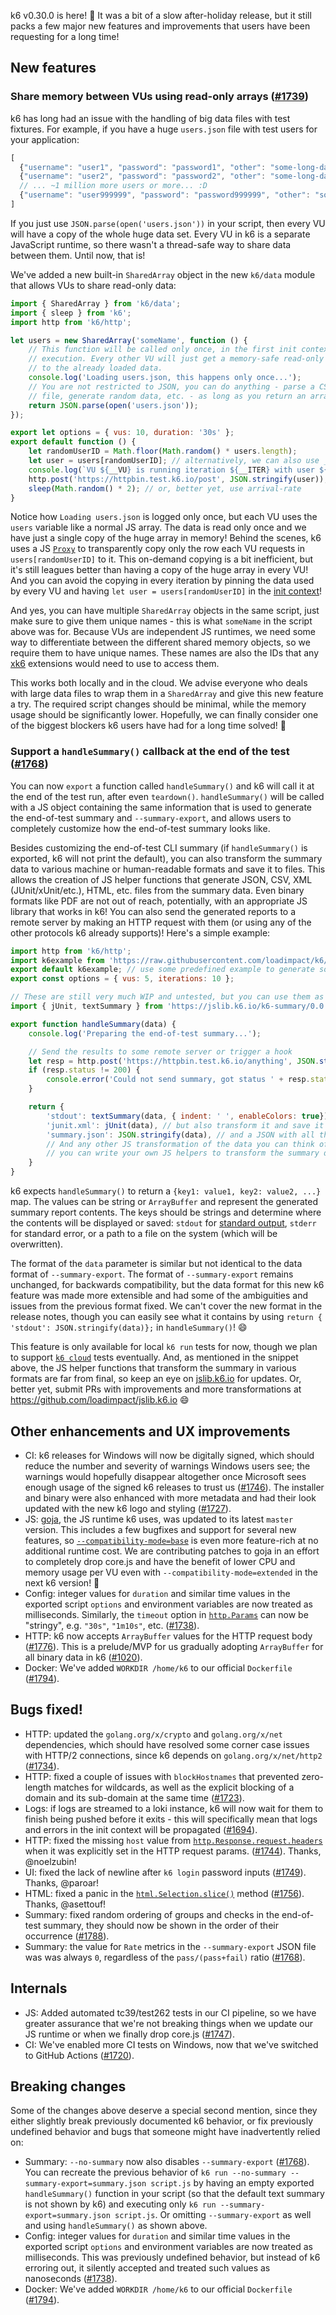k6 v0.30.0 is here! :tada: It was a bit of a slow after-holiday release, but it still packs a few major new features and improvements that users have been requesting for a long time!

## New features

### Share memory between VUs using read-only arrays ([#1739](https://github.com/loadimpact/k6/pull/1739))

k6 has long had an issue with the handling of big data files with test fixtures. For example, if you have a huge `users.json` file with test users for your application:
```js
[
  {"username": "user1", "password": "password1", "other": "some-long-data-....-1"},
  {"username": "user2", "password": "password2", "other": "some-long-data-....-2"},
  // ... ~1 million more users or more... :D
  {"username": "user999999", "password": "password999999", "other": "some-long-data-....-999999"}
]
```

If you just use `JSON.parse(open('users.json'))` in your script, then every VU will have a copy of the whole huge data set. Every VU in k6 is a separate JavaScript runtime, so there wasn't a thread-safe way to share data between them. Until now, that is!

We've added a new built-in `SharedArray` object in the new `k6/data` module that allows VUs to share read-only data:
```js
import { SharedArray } from 'k6/data';
import { sleep } from 'k6';
import http from 'k6/http';

let users = new SharedArray('someName', function () {
    // This function will be called only once, in the first init context
    // execution. Every other VU will just get a memory-safe read-only reference
    // to the already loaded data.
    console.log('Loading users.json, this happens only once...');
    // You are not restricted to JSON, you can do anything - parse a CSV or XML
    // file, generate random data, etc. - as long as you return an array.
    return JSON.parse(open('users.json'));
});

export let options = { vus: 10, duration: '30s' };
export default function () {
    let randomUserID = Math.floor(Math.random() * users.length);
    let user = users[randomUserID]; // alternatively, we can also use __VU and/or __ITER
    console.log(`VU ${__VU} is running iteration ${__ITER} with user ${user.username}...`);
    http.post('https://httpbin.test.k6.io/post', JSON.stringify(user));
    sleep(Math.random() * 2); // or, better yet, use arrival-rate
}
```

Notice how `Loading users.json` is logged only once, but each VU uses the `users` variable like a normal JS array. The data is read only once and we have just a single copy of the huge array in memory! Behind the scenes, k6 uses a JS [`Proxy`](https://developer.mozilla.org/en-US/docs/Web/JavaScript/Reference/Global_Objects/Proxy) to transparently copy only the row each VU requests in `users[randomUserID]` to it. This on-demand copying is a bit inefficient, but it's still leagues better than having a copy of the huge array in every VU! And you can avoid the copying in every iteration by pinning the data used by every VU and having `let user = users[randomUserID]` in the [init context](https://k6.io/docs/using-k6/test-life-cycle)!

And yes, you can have multiple `SharedArray` objects in the same script, just make sure to give them unique names - this is what `someName` in the script above was for. Because VUs are independent JS runtimes, we need some way to differentiate between the different shared memory objects, so we require them to have unique names. These names are also the IDs that any [xk6](https://github.com/k6io/xk6) extensions would need to use to access them.

This works both locally and in the cloud. We advise everyone who deals with large data files to wrap them in a `SharedArray` and give this new feature a try. The required script changes should be minimal, while the memory usage should be significantly lower. Hopefully, we can finally consider one of the biggest blockers k6 users have had for a long time solved! :tada:

### Support a `handleSummary()` callback at the end of the test ([#1768](https://github.com/loadimpact/k6/pull/1768))

You can now `export` a function called `handleSummary()` and k6 will call it at the end of the test run, after even `teardown()`. `handleSummary()` will be called with a JS object containing the same information that is used to generate the end-of-test summary and `--summary-export`, and allows users to completely customize how the end-of-test summary looks like.

Besides customizing the end-of-test CLI summary (if `handleSummary()` is exported, k6 will not print the default), you can also transform the summary data to various machine or human-readable formats and save it to files. This allows the creation of JS helper functions that generate JSON, CSV, XML (JUnit/xUnit/etc.), HTML, etc. files from the summary data. Even binary formats like PDF are not out of reach, potentially, with an appropriate JS library that works in k6! You can also send the generated reports to a remote server by making an HTTP request with them (or using any of the other protocols k6 already supports)! Here's a simple example:

```js
import http from 'k6/http';
import k6example from 'https://raw.githubusercontent.com/loadimpact/k6/master/samples/thresholds_readme_example.js';
export default k6example; // use some predefined example to generate some data
export const options = { vus: 5, iterations: 10 };

// These are still very much WIP and untested, but you can use them as is or write your own!
import { jUnit, textSummary } from 'https://jslib.k6.io/k6-summary/0.0.1/index.js';

export function handleSummary(data) {
    console.log('Preparing the end-of-test summary...');

    // Send the results to some remote server or trigger a hook
    let resp = http.post('https://httpbin.test.k6.io/anything', JSON.stringify(data));
    if (resp.status != 200) {
        console.error('Could not send summary, got status ' + resp.status);
    }

    return {
        'stdout': textSummary(data, { indent: ' ', enableColors: true}), // Show the text summary to stdout...
        'junit.xml': jUnit(data), // but also transform it and save it as a JUnit XML...
        'summary.json': JSON.stringify(data), // and a JSON with all the details...
        // And any other JS transformation of the data you can think of,
        // you can write your own JS helpers to transform the summary data however you like!
    }
}
```

k6 expects `handleSummary()` to return a `{key1: value1, key2: value2, ...}` map. The values can be string or `ArrayBuffer` and represent the generated summary report contents. The keys should be strings and determine where the contents will be displayed or saved: `stdout` for [standard output](https://en.wikipedia.org/wiki/Standard_streams), `stderr` for standard error, or a path to a file on the system (which will be overwritten).

The format of the `data` parameter is similar but not identical to the data format of `--summary-export`. The format of `--summary-export` remains unchanged, for backwards compatibility, but the data format for this new k6 feature was made more extensible and had some of the ambiguities and issues from the previous format fixed. We can't cover the new format in the release notes, though you can easily see what it contains by using `return { 'stdout': JSON.stringify(data)};` in `handleSummary()`! :smile:

This feature is only available for local `k6 run` tests for now, though we plan to support [`k6 cloud`](https://k6.io/docs/cloud) tests eventually. And, as mentioned in the snippet above, the JS helper functions that transform the summary in various formats are far from final, so keep an eye on [jslib.k6.io](https://jslib.k6.io/) for updates. Or, better yet, submit PRs with improvements and more transformations at https://github.com/loadimpact/jslib.k6.io :smile:

## Other enhancements and UX improvements

- CI: k6 releases for Windows will now be digitally signed, which should reduce the number and severity of warnings Windows users see; the warnings would hopefully disappear altogether once Microsoft sees enough usage of the signed k6 releases to trust us ([#1746](https://github.com/loadimpact/k6/pull/1746)). The installer and binary were also enhanced with more metadata and had their look updated with the new k6 logo and styling ([#1727](https://github.com/loadimpact/k6/pull/1727)).
- JS: [goja](https://github.com/dop251/goja), the JS runtime k6 uses, was updated to its latest `master` version. This includes a few bugfixes and support for several new features, so [`--compatibility-mode=base`](https://k6.io/docs/using-k6/javascript-compatibility-mode) is even more feature-rich at no additional runtime cost. We are contributing patches to goja in an effort to completely drop core.js and have the benefit of lower CPU and memory usage per VU even with `--compatibility-mode=extended` in the next k6 version! :tada:
- Config: integer values for `duration` and similar time values in the exported script `options` and environment variables are now treated as milliseconds. Similarly, the `timeout` option in [`http.Params`](https://k6.io/docs/javascript-api/k6-http/params) can now be "stringy", e.g. `"30s"`, `"1m10s"`, etc. ([#1738](https://github.com/loadimpact/k6/pull/1738)).
- HTTP: k6 now accepts `ArrayBuffer` values for the HTTP request body ([#1776](https://github.com/loadimpact/k6/pull/1776)). This is a prelude/MVP for us gradually adopting `ArrayBuffer` for all binary data in k6 ([#1020](https://github.com/loadimpact/k6/issues/1020)).
- Docker: We've added `WORKDIR /home/k6` to our official `Dockerfile` ([#1794](https://github.com/loadimpact/k6/pull/1794)).


## Bugs fixed!

- HTTP: updated the `golang.org/x/crypto` and `golang.org/x/net` dependencies, which should have resolved some corner case issues with HTTP/2 connections, since k6 depends on `golang.org/x/net/http2` ([#1734](https://github.com/loadimpact/k6/pull/1734)).
- HTTP: fixed a couple of issues with `blockHostnames` that prevented zero-length matches for wildcards, as well as the explicit blocking of a domain and its sub-domain at the same time ([#1723](https://github.com/loadimpact/k6/pull/1723)).
- Logs: if logs are streamed to a loki instance, k6 will now wait for them to finish being pushed before it exits - this will specifically mean that logs and errors in the init context will be propagated ([#1694](https://github.com/loadimpact/k6/pull/1694)).
- HTTP: fixed the missing `host` value from [`http.Response.request.headers`](https://k6.io/docs/javascript-api/k6-http/response) when it was explicitly set in the HTTP request params. ([#1744](https://github.com/loadimpact/k6/pull/1744)). Thanks, @noelzubin!
- UI: fixed the lack of newline after `k6 login` password inputs ([#1749](https://github.com/loadimpact/k6/pull/1749)). Thanks, @paroar!
- HTML: fixed a panic in the [`html.Selection.slice()`](https://k6.io/docs/javascript-api/k6-html/selection/selection-slice-start-end) method ([#1756](https://github.com/loadimpact/k6/pull/1756)). Thanks, @asettouf!
- Summary: fixed random ordering of groups and checks in the end-of-test summary, they should now be shown in the order of their occurrence ([#1788](https://github.com/loadimpact/k6/pull/1788)).
- Summary: the value for `Rate` metrics in the `--summary-export` JSON file was was always `0`, regardless of the `pass/(pass+fail)` ratio ([#1768](https://github.com/loadimpact/k6/pull/1768)).


## Internals

- JS: Added automated tc39/test262 tests in our CI pipeline, so we have greater assurance that we're not breaking things when we update our JS runtime or when we finally drop core.js ([#1747](https://github.com/loadimpact/k6/pull/1747)).
- CI: We've enabled more CI tests on Windows, now that we've switched to GitHub Actions ([#1720](https://github.com/loadimpact/k6/pull/1720)).


## Breaking changes

Some of the changes above deserve a special second mention, since they either slightly break previously documented k6 behavior, or fix previously undefined behavior and bugs that someone might have inadvertently relied on:

- Summary: `--no-summary` now also disables `--summary-export` ([#1768](https://github.com/loadimpact/k6/pull/1768)). You can recreate the previous behavior of `k6 run --no-summary --summary-export=summary.json script.js` by having an empty exported `handleSummary()` function in your script (so that the default text summary is not shown by k6) and executing only `k6 run --summary-export=summary.json script.js`. Or omitting `--summary-export` as well and using `handleSummary()` as shown above.
- Config: integer values for `duration` and similar time values in the exported script `options` and environment variables are now treated as milliseconds. This was previously undefined behavior, but instead of k6 erroring out, it silently accepted and treated such values as nanoseconds ([#1738](https://github.com/loadimpact/k6/pull/1738)).
- Docker: We've added `WORKDIR /home/k6` to our official `Dockerfile` ([#1794](https://github.com/loadimpact/k6/pull/1794)).